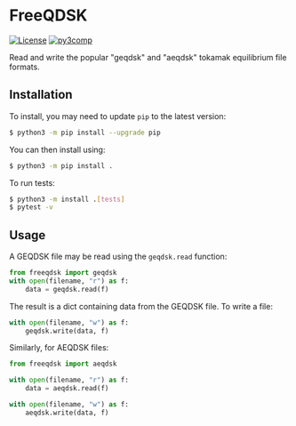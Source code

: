 # FreeQDSK

[![License](https://img.shields.io/badge/license-MIT-blue.svg)](https://img.shields.io/badge/license-MIT-blue.svg)
[![py3comp](https://img.shields.io/badge/py3-compatible-brightgreen.svg)](https://img.shields.io/badge/py3-compatible-brightgreen.svg)

Read and write the popular "geqdsk" and "aeqdsk" tokamak equilibrium
file formats.

## Installation

To install, you may need to update `pip` to the latest version:

```bash
$ python3 -m pip install --upgrade pip
```

You can then install using:

```bash
$ python3 -m pip install .
```

To run tests:

```bash
$ python3 -m install .[tests]
$ pytest -v
```

## Usage

A GEQDSK file may be read using the `geqdsk.read` function:

```python
from freeqdsk import geqdsk
with open(filename, "r") as f:
    data = geqdsk.read(f)
```

The result is a dict containing data from the GEQDSK file. To write a file:

```python
with open(filename, "w") as f:
    geqdsk.write(data, f)
```

Similarly, for AEQDSK files:

```python
from freeqdsk import aeqdsk

with open(filename, "r") as f:
    data = aeqdsk.read(f)

with open(filename, "w") as f:
    aeqdsk.write(data, f)
```
